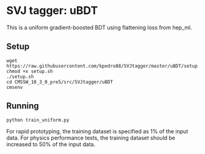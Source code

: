 # SVJ tagger: uBDT

This is a uniform gradient-boosted BDT using flattening loss from hep_ml.

## Setup

```
wget https://raw.githubusercontent.com/kpedro88/SVJtagger/master/uBDT/setup.sh
chmod +x setup.sh
./setup.sh
cd CMSSW_10_3_0_pre5/src/SVJtagger/uBDT
cmsenv
```

## Running

```
python train_uniform.py
```

For rapid prototyping, the training dataset is specified as 1% of the input data.
For physics performance tests, the training dataset should be increased to 50% of the input data.
